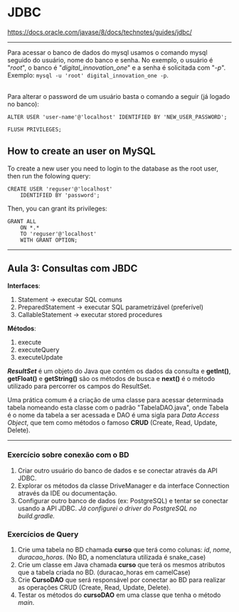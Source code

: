 # JDBC
https://docs.oracle.com/javase/8/docs/technotes/guides/jdbc/
___

Para acessar o banco de dados do mysql usamos o comando mysql
seguido do usuário, nome do banco e senha. No exemplo, o usuário
é "*root*", o banco é "*digital_innovation_one*" e a senha é 
solicitada com "*-p*". Exemplo: 
`mysql -u 'root' digital_innovation_one -p`.

<br>
Para alterar o password de um usuário basta o comando a seguir (já logado no banco):

```roomsql
ALTER USER 'user-name'@'localhost' IDENTIFIED BY 'NEW_USER_PASSWORD';

FLUSH PRIVILEGES;
```

## How to create an user on MySQL
To create a new user you need to login to the database as the root user, then
run the folowing query:

```roomsql
CREATE USER 'reguser'@'localhost'
    IDENTIFIED BY 'password';
```
Then, you can grant its privileges:

```roomsql
GRANT ALL
    ON *.*
    TO 'reguser'@'localhost'
    WITH GRANT OPTION;
```

___
## Aula 3: Consultas com JBDC
**Interfaces**:
1. Statement -> executar SQL comuns
2. PreparedStatement -> executar SQL parametrizável (preferível)
3. CallableStatement -> executar stored procedures

**Métodos**:
1. execute
2. executeQuery
3. executeUpdate

**_ResultSet_** é um objeto do Java que contém os dados da consulta 
e **getInt()**, **getFloat()** e **getString()** são os métodos de busca e **next()** é
o método utilizado para percorrer os campos do ResultSet.

Uma prática comum é a criação de uma classe para acessar determinada
tabela nomeando esta classe com o padrão "TabelaDAO.java", onde Tabela é
o nome da tabela a ser acessada e DAO é uma sigla para _Data Access Object_,
que tem como métodos o famoso **CRUD** (Create, Read, Update, Delete).
___
### Exercício sobre conexão com o BD
1) Criar outro usuário do banco de dados e se conectar 
através da API JDBC.
2) Explorar os métodos da classe DriveManager e da
interface Connection através da IDE ou documentação.
3) Configurar outro banco de dados (ex: PostgreSQL)
e tentar se conectar usando a API JDBC.
   *Já configurei o driver do PostgreSQL no build.gradle.*

### Exercícios de Query
1. Crie uma tabela no BD chamada **curso** que terá como colunas: _id_, _nome_, _duracao_horas_. (No BD, a nomenclatura utilizada é snake_case)
2. Crie um classe em Java chamada **curso** que terá os mesmos atributos que a tabela criada no BD. (duracao_horas em camelCase)
3. Crie **CursoDAO** que será responsável por conectar ao BD para realizar as operações CRUD (Create, Read, Update, Delete).
4. Testar os métodos do **cursoDAO** em uma classe que tenha o método _main_.
